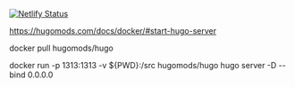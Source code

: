 [![Netlify Status](https://api.netlify.com/api/v1/badges/fa1083f1-955b-4d4d-9794-5d5f80752868/deploy-status)](https://app.netlify.com/sites/raamsoftwareontwikkelaar/deploys)

https://hugomods.com/docs/docker/#start-hugo-server

docker pull hugomods/hugo

docker run -p 1313:1313 -v ${PWD}:/src hugomods/hugo hugo server -D --bind 0.0.0.0

